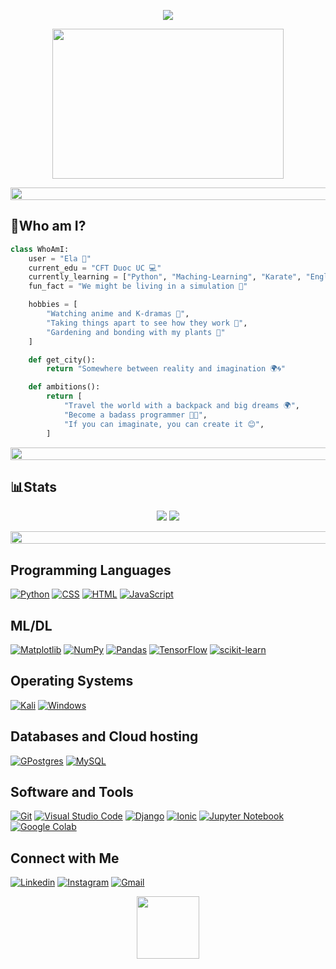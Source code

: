 <!--💬 GREETING -->
<p align="center">
<img src="https://readme-typing-svg.herokuapp.com?font=Orbitron&size=28&color=00FF41&height=67&duration=3000&center=true&lines=Hello+World+I'm+Ela!+🐾;Data+Analyst+Student;Coder;Goddess-in-Training+%E2%AD%90;Lover+of+Anime;Tech+and+Plants+%F0%9F%8C%B1">
</p>

<!--🖼️ GIF VIBE -->
<p align="center">
<img src="https://c.tenor.com/p7IgwS17V0sAAAAC/rtj-rick-and-morty.gif" height="240" width="370">
</p>

<!--📏LINE-->
<p align="center">
  <img src="https://i.imgur.com/dBaSKWF.gif" height="20" width="1000">
</p>

## 💚Who am I?

```python
class WhoAmI:
    user = "Ela 🐾"
    current_edu = "CFT Duoc UC 💻"
    currently_learning = ["Python", "Maching-Learning", "Karate", "English"]
    fun_fact = "We might be living in a simulation 🌌"

    hobbies = [
        "Watching anime and K-dramas 🎌",
        "Taking things apart to see how they work 🔧",
        "Gardening and bonding with my plants 🌱"
    ]

    def get_city():
        return "Somewhere between reality and imagination 🌍🌀"

    def ambitions():
        return [
            "Travel the world with a backpack and big dreams 🌍",
            "Become a badass programmer 🧠💪",
            "If you can imaginate, you can create it 😊",
        ]

```
<!--📏LINE-->
<p align="center">
  <img src="https://i.imgur.com/dBaSKWF.gif" height="20" width="1000">
</p>
<!--📊STATS--> 

## 📊Stats

<p align="center"> 
  <img src="https://github-readme-stats.vercel.app/api?username=Ela04&show_icons=true&theme=matrix&hide_border=true&title_color=00FF41&text_color=00FF41&icon_color=00FF41&bg_color=000000"> 
  <img src="https://github-readme-streak-stats.herokuapp.com?user=Ela04&theme=dark&hide_border=true&ring=00FF41&fire=00FF41&currStreakLabel=00FF41"> 
</p>

<!--📏LINE-->
<p align="center"> 
  <img src="https://i.imgur.com/dBaSKWF.gif" height="20" width="1000">
</p> 

## Programming Languages

<p>
    <a href="#"><img alt="Python" src="https://img.shields.io/badge/python-3670A0?style=for-the-badge&logo=python&logoColor=ffdd54"></a>
    <a href="#"><img alt="CSS" src="https://img.shields.io/badge/CSS%20-%231572B6.svg?logo=css3&logoColor=white"></a>
    <a href="#"><img alt="HTML" src="https://img.shields.io/badge/HTML%20-%23E34F26.svg?logo=html5&logoColor=white"></a>
    <a href="#"><img alt="JavaScript" src="https://img.shields.io/badge/JavaScript%20-%23F7DF1E.svg?logo=javascript&logoColor=black"></a>
</p>

## ML/DL
<p>
   <a href="#"><img alt="Matplotlib" src="https://img.shields.io/badge/Matplotlib-%23ffffff.svg?style=for-the-badge&logo=Matplotlib&logoColor=black"></a>
   <a href="#"><img alt="NumPy" src="https://img.shields.io/badge/numpy-%23013243.svg?style=for-the-badge&logo=numpy&logoColor=white"></a>
   <a href="#"><img alt="Pandas" src="https://img.shields.io/badge/pandas-%23150458.svg?style=for-the-badge&logo=pandas&logoColor=white"></a>
  <a href="#"><img alt="TensorFlow" src="https://img.shields.io/badge/TensorFlow-%23FF6F00.svg?style=for-the-badge&logo=TensorFlow&logoColor=white"></a>
  <a href="#"><img alt="scikit-learn" src="https://img.shields.io/badge/scikit--learn-%23F7931E.svg?style=for-the-badge&logo=scikit-learn&logoColor=white"></a>
  
</p>

## Operating Systems
<p>
	<a href="#"><img alt="Kali" src="https://img.shields.io/badge/Kali_Linux-557C94?logo=kali-linux&logoColor=white"></a>
	<a href="#"><img alt="Windows" src="https://img.shields.io/badge/Windows-0078D6?logo=windows&logoColor=white"></a>
</p>


## Databases and Cloud hosting
<p>
    <a href="#"><img alt="GPostgres" src="https://img.shields.io/badge/postgres-%23316192.svg?style=for-the-badge&logo=postgresql&logoColor=white"></a>
    <a href="#"><img alt="MySQL" src="https://img.shields.io/badge/mysql-4479A1.svg?style=for-the-badge&logo=mysql&logoColor=white"></a>

## Software and Tools
<p>
  <a href="#"><img alt="Git" src="https://img.shields.io/badge/Git%20-%23F05033.svg?logo=git&logoColor=white"></a>
  <a href="#"><img alt="Visual Studio Code" src="https://img.shields.io/badge/Visual%20Studio%20Code-0078d7.svg?logo=visual-studio-code&logoColor=white"></a>
  <a href="#"><img alt="Django" src="https://img.shields.io/badge/django-%23092E20.svg?style=for-the-badge&logo=django&logoColor=white"></a>
  <a href="#"><img alt="Ionic" src="https://img.shields.io/badge/Ionic-%233880FF.svg?style=for-the-badge&logo=Ionic&logoColor=white"></a>
  <a href="#"><img alt="Jupyter Notebook" src="https://img.shields.io/badge/jupyter-%23FA0F00.svg?style=for-the-badge&logo=jupyter&logoColor=white"></a>
  <a href="#"><img alt="Google Colab" src="https://img.shields.io/badge/Google%20Colab-%23F9A825.svg?style=for-the-badge&logo=googlecolab&logoColor=white"></a>

## Connect with Me

<p align="left">
  <a href="https://www.linkedin.com/in/ela48/"><img alt="Linkedin" title="Ela Linkedin" src="https://img.shields.io/badge/LinkedIn-0077B5?style=for-the-badge&logo=linkedin&logoColor=white"></a>
  <a href="https://www.instagram.com/ela04_at/"><img alt="Instagram" title="Ela Instagram" src="https://img.shields.io/badge/Instagram-E4405F?style=for-the-badge&logo=instagram&logoColor=white"></a>
  <a href="mailto:ga.antunez@duocuc.cl"><img alt="Gmail" title="Jaydeep Yadav Gmail" src="https://img.shields.io/badge/Gmail-D14836?style=for-the-badge&logo=gmail&logoColor=white"></a>
</p>


<!--🐱GIF FINAL--> 
<p align="center"> 
  <img src="https://media.giphy.com/media/WUlplcMpOCEmTGBtBW/giphy.gif" width="100">
</p>
